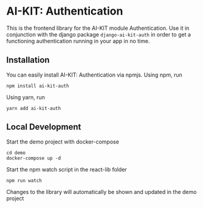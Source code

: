# AI-KIT: Authentication

This is the frontend library for the AI-KIT module Authentication.
Use it in conjunction with the django package `django-ai-kit-auth` in order to get a
functioning authentication running in your app in no time.

## Installation

You can easily install AI-KIT: Authentication via npmjs. Using npm, run
```commandline
npm install ai-kit-auth
```

Using yarn, run
```commandline
yarn add ai-kit-auth
```


## Local Development

Start the demo project with docker-compose

    cd demo
    docker-compose up -d

Start the npm watch script in the react-lib folder

    npm run watch

Changes to the library will automatically be shown and updated in the demo project
